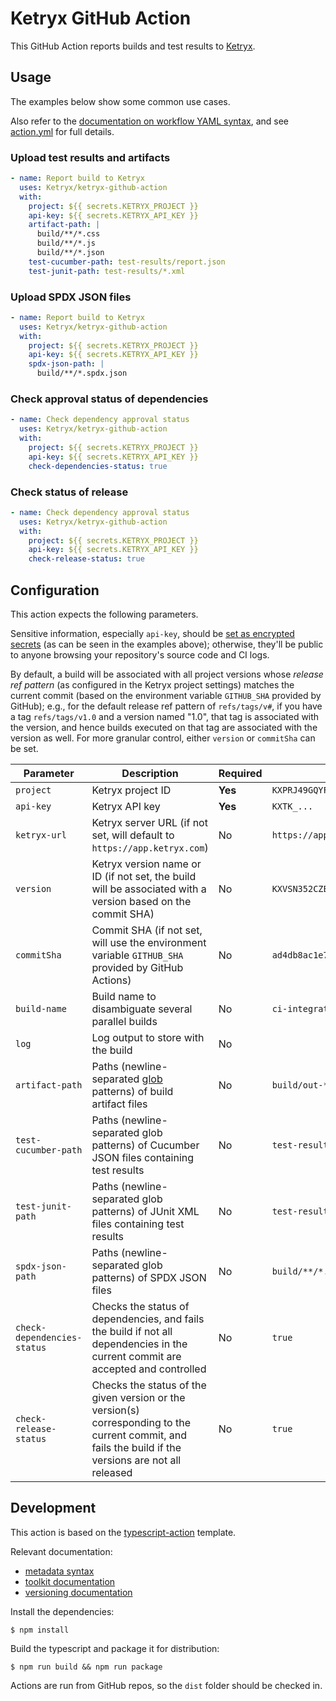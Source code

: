 # Ketryx GitHub Action

This GitHub Action reports builds and test results to [Ketryx](https://www.ketryx.com/).

## Usage

The examples below show some common use cases.

Also refer to the [documentation on workflow YAML syntax](https://help.github.com/en/articles/workflow-syntax-for-github-actions), and see [action.yml](action.yml) for full details.

### Upload test results and artifacts

```yaml
- name: Report build to Ketryx
  uses: Ketryx/ketryx-github-action
  with:
    project: ${{ secrets.KETRYX_PROJECT }}
    api-key: ${{ secrets.KETRYX_API_KEY }}
    artifact-path: |
      build/**/*.css
      build/**/*.js
      build/**/*.json
    test-cucumber-path: test-results/report.json
    test-junit-path: test-results/*.xml
```

### Upload SPDX JSON files

```yaml
- name: Report build to Ketryx
  uses: Ketryx/ketryx-github-action
  with:
    project: ${{ secrets.KETRYX_PROJECT }}
    api-key: ${{ secrets.KETRYX_API_KEY }}
    spdx-json-path: |
      build/**/*.spdx.json
```

### Check approval status of dependencies

```yaml
- name: Check dependency approval status
  uses: Ketryx/ketryx-github-action
  with:
    project: ${{ secrets.KETRYX_PROJECT }}
    api-key: ${{ secrets.KETRYX_API_KEY }}
    check-dependencies-status: true
```

### Check status of release

```yaml
- name: Check dependency approval status
  uses: Ketryx/ketryx-github-action
  with:
    project: ${{ secrets.KETRYX_PROJECT }}
    api-key: ${{ secrets.KETRYX_API_KEY }}
    check-release-status: true
```

## Configuration

This action expects the following parameters.

Sensitive information, especially `api-key`, should be [set as encrypted secrets](https://help.github.com/en/articles/virtual-environments-for-github-actions#creating-and-using-secrets-encrypted-variables) (as can be seen in the examples above); otherwise, they'll be public to anyone browsing your repository's source code and CI logs.

By default, a build will be associated with all project versions whose _release ref pattern_ (as configured in the Ketryx project settings) matches the current commit (based on the environment variable `GITHUB_SHA` provided by GitHub); e.g., for the default release ref pattern of `refs/tags/v#`, if you have a tag `refs/tags/v1.0` and a version named "1.0", that tag is associated with the version, and hence builds executed on that tag are associated with the version as well.  For more granular control, either `version` or `commitSha` can be set.

| Parameter                   | Description                                                                                                                                            | Required | Example                                    |
|-----------------------------|--------------------------------------------------------------------------------------------------------------------------------------------------------|----------|--------------------------------------------|
| `project`                   | Ketryx project ID                                                                                                                                      | **Yes**  | `KXPRJ49GQYFQ5RR9KRTPWTRTC39YZ9W`          |
| `api-key`                   | Ketryx API key                                                                                                                                         | **Yes**  | `KXTK_...`                                 |
| `ketryx-url`                | Ketryx server URL (if not set, will default to `https://app.ketryx.com`)                                                                               | No       | `https://app.ketryx.com`                   |
| `version`                   | Ketryx version name or ID (if not set, the build will be associated with a version based on the commit SHA)                                            | No       | `KXVSN352CZED7078FC8DN23YYZVM59D`          |
| `commitSha`                 | Commit SHA (if not set, will use the environment variable `GITHUB_SHA` provided by GitHub Actions)                                                     | No       | `ad4db8ac1e70bd41aa8bcee6f00a3a1e36bb0e01` |
| `build-name`                | Build name to disambiguate several parallel builds                                                                                                     | No       | `ci-integration-tests`                     |
| `log`                       | Log output to store with the build                                                                                                                     | No       |                                            |
| `artifact-path`             | Paths (newline-separated [glob](https://github.com/isaacs/node-glob#glob-primer) patterns) of build artifact files                                     | No       | `build/out-*.*`                            |
| `test-cucumber-path`        | Paths (newline-separated glob patterns) of Cucumber JSON files containing test results                                                                 | No       | `test-results/report.json`                 |
| `test-junit-path`           | Paths (newline-separated glob patterns) of JUnit XML files containing test results                                                                     | No       | `test-results/junit.xml`                   |
| `spdx-json-path`            | Paths (newline-separated glob patterns) of SPDX JSON files                                                                                             | No       | `build/**/*.spdx.json`                    |
| `check-dependencies-status` | Checks the status of dependencies, and fails the build if not all dependencies in the current commit are accepted and controlled                       | No       | `true`                                     |
| `check-release-status`      | Checks the status of the given version or the version(s) corresponding to the current commit, and fails the build if the versions are not all released | No       | `true`                                     |

## Development

This action is based on the [typescript-action](https://github.com/actions/typescript-action) template.

Relevant documentation:

* [metadata syntax](https://help.github.com/en/articles/metadata-syntax-for-github-actions)
* [toolkit documentation](https://github.com/actions/toolkit/blob/master/README.md#packages)
* [versioning documentation](https://github.com/actions/toolkit/blob/master/docs/action-versioning.md)

Install the dependencies:

```console
$ npm install
```

Build the typescript and package it for distribution:

```console
$ npm run build && npm run package
```

Actions are run from GitHub repos, so the `dist` folder should be checked in.
